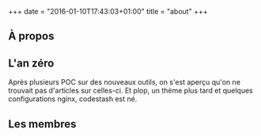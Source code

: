 +++
date = "2016-01-10T17:43:03+01:00"
title = "about"
+++

## À propos

## L'an zéro
Après plusieurs POC sur des nouveaux outils, on s'est aperçu qu'on ne trouvait pas d'articles sur celles-ci.
Et plop, un thème plus tard et quelques configurations nginx, codestash est né.

## Les membres
